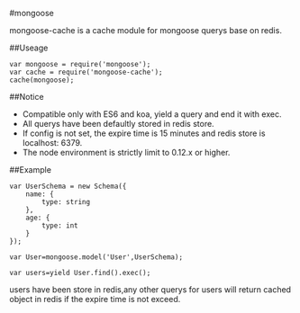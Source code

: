 #mongoose

mongoose-cache is a cache module
for mongoose querys base on redis.


##Useage

    var mongoose = require('mongoose');
    var cache = require('mongoose-cache');
    cache(mongoose);

##Notice

- Compatible only with ES6 and koa,
    yield a query and end it with exec.
- All querys have been defaultly stored in redis store.
- If config is not set, the expire time is 15 minutes and redis store is localhost: 6379.
- The node environment is strictly limit to 0.12.x or higher.

##Example

    var UserSchema = new Schema({
        name: {
            type: string
        },
        age: {
            type: int
        }
    });

    var User=mongoose.model('User',UserSchema);

    var users=yield User.find().exec();

users have been store in redis,any other querys for users will return cached object in redis if the expire time is not exceed.
